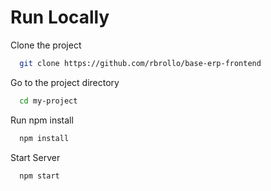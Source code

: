 # Run Locally

Clone the project

```bash
  git clone https://github.com/rbrollo/base-erp-frontend
```

Go to the project directory

```bash
  cd my-project
```

Run npm install

```bash
  npm install
```

Start Server

```bash
  npm start
```
